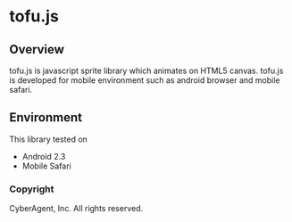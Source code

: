 # tofu.js

## Overview

tofu.js is javascript sprite library which animates on HTML5 canvas. tofu.js is developed for mobile environment such as android browser and mobile safari.

## Environment

This library tested on

* Android 2.3
* Mobile Safari

### Copyright

CyberAgent, Inc. All rights reserved.
